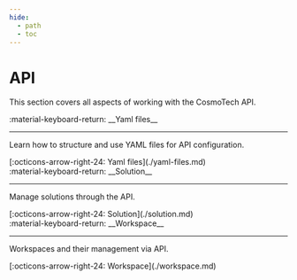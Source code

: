 ```yaml
---
hide:
  - path
  - toc
---
```


# API

This section covers all aspects of working with the CosmoTech API.

<main class="grid" markdown>

<article markdown>
<div class="text" markdown>
:material-keyboard-return: __Yaml files__

---
Learn how to structure and use YAML files for API configuration.
<footer markdown>
[:octicons-arrow-right-24: Yaml files](./yaml-files.md)
</footer>
</div>
</article>

<article markdown>
<div class="text" markdown>
:material-keyboard-return: __Solution__

---
Manage solutions through the API.
<footer markdown>
[:octicons-arrow-right-24: Solution](./solution.md)
</footer>
</div>
</article>

<article markdown>
<div class="text" markdown>
:material-keyboard-return: __Workspace__

---
Workspaces and their management via API.
<footer markdown>
[:octicons-arrow-right-24: Workspace](./workspace.md)
</footer>
</div>
</article>

</main>
